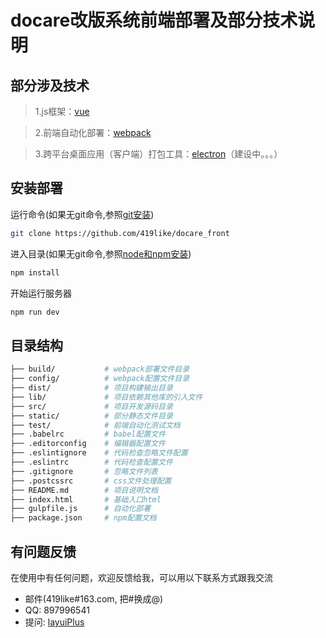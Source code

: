 # docare改版系统前端部署及部分技术说明

## 部分涉及技术
> 1.js框架：[vue](https://cn.vuejs.org/v2/guide/)

> 2.前端自动化部署：[webpack](https://doc.webpack-china.org/)

> 3.跨平台桌面应用（客户端）打包工具：[electron](https://electron.org.cn/)（建设中。。。）

## 安装部署
运行命令(如果无git命令,参照[git安装](https://git-scm.com/downloads))
```bash
git clone https://github.com/419like/docare_front
```
进入目录(如果无git命令,参照[node和npm安装](http://nodejs.cn/))
```bash
npm install
```
开始运行服务器
```bash
npm run dev
```

## 目录结构
```bash
├── build/           # webpack部署文件目录
├── config/          # webpack配置文件目录
├── dist/            # 项目构建输出目录
├── lib/             # 项目依赖其他库的引入文件
├── src/             # 项目开发源码目录
├── static/          # 部分静态文件目录
├── test/            # 前端自动化测试文档
├── .babelrc         # babel配置文件
├── .editorconfig    # 编辑器配置文件
├── .eslintignore    # 代码检查忽略文件配置
├── .eslintrc        # 代码检查配置文件
├── .gitignore       # 忽略文件列表
├── .postcssrc       # css文件处理配置
├── README.md        # 项目说明文档
├── index.html       # 基础入口html
├── gulpfile.js      # 自动化部署
├── package.json     # npm配置文档
```


## 有问题反馈
在使用中有任何问题，欢迎反馈给我，可以用以下联系方式跟我交流

* 邮件(419like#163.com, 把#换成@)
* QQ: 897996541
* 提问: [layuiPlus](https://github.com/419like/docare_front/issues)
